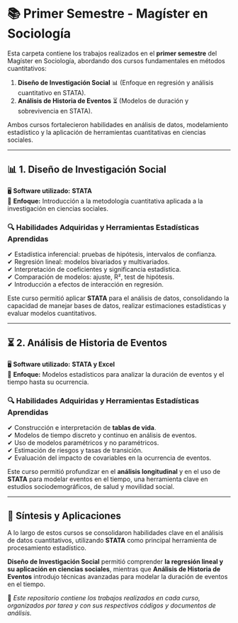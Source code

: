 # 📚 Primer Semestre - Magíster en Sociología  

Esta carpeta contiene los trabajos realizados en el **primer semestre** del Magíster en Sociología, abordando dos cursos fundamentales en métodos cuantitativos:  

1. **Diseño de Investigación Social** 📊 (Enfoque en regresión y análisis cuantitativo en STATA).  
2. **Análisis de Historia de Eventos** ⏳ (Modelos de duración y sobrevivencia en STATA).  

Ambos cursos fortalecieron habilidades en análisis de datos, modelamiento estadístico y la aplicación de herramientas cuantitativas en ciencias sociales.

---

## 📊 **1. Diseño de Investigación Social**  

🖥 **Software utilizado:** **STATA**  
📖 **Enfoque:** Introducción a la metodología cuantitativa aplicada a la investigación en ciencias sociales.  

### 🔍 **Habilidades Adquiridas y Herramientas Estadísticas Aprendidas**  
✔ Estadística inferencial: pruebas de hipótesis, intervalos de confianza.  
✔ Regresión lineal: modelos bivariados y multivariados.  
✔ Interpretación de coeficientes y significancia estadística.  
✔ Comparación de modelos: ajuste, R², test de hipótesis.  
✔ Introducción a efectos de interacción en regresión.  

Este curso permitió aplicar **STATA** para el análisis de datos, consolidando la capacidad de manejar bases de datos, realizar estimaciones estadísticas y evaluar modelos cuantitativos.

---

## ⏳ **2. Análisis de Historia de Eventos**  
 
🖥 **Software utilizado:** **STATA y Excel**  
📖 **Enfoque:** Modelos estadísticos para analizar la duración de eventos y el tiempo hasta su ocurrencia.  

### 🔍 **Habilidades Adquiridas y Herramientas Estadísticas Aprendidas**  
✔ Construcción e interpretación de **tablas de vida**.  
✔ Modelos de tiempo discreto y continuo en análisis de eventos.  
✔ Uso de modelos paramétricos y no paramétricos.  
✔ Estimación de riesgos y tasas de transición.  
✔ Evaluación del impacto de covariables en la ocurrencia de eventos.  

Este curso permitió profundizar en el **análisis longitudinal** y en el uso de **STATA** para modelar eventos en el tiempo, una herramienta clave en estudios sociodemográficos, de salud y movilidad social.

---

## 🎯 **Síntesis y Aplicaciones**  

A lo largo de estos cursos se consolidaron habilidades clave en el análisis de datos cuantitativos, utilizando **STATA** como principal herramienta de procesamiento estadístico.  

**Diseño de Investigación Social** permitió comprender **la regresión lineal y su aplicación en ciencias sociales**, mientras que **Análisis de Historia de Eventos** introdujo técnicas avanzadas para modelar la duración de eventos en el tiempo.  

📌 *Este repositorio contiene los trabajos realizados en cada curso, organizados por tarea y con sus respectivos códigos y documentos de análisis.*  


